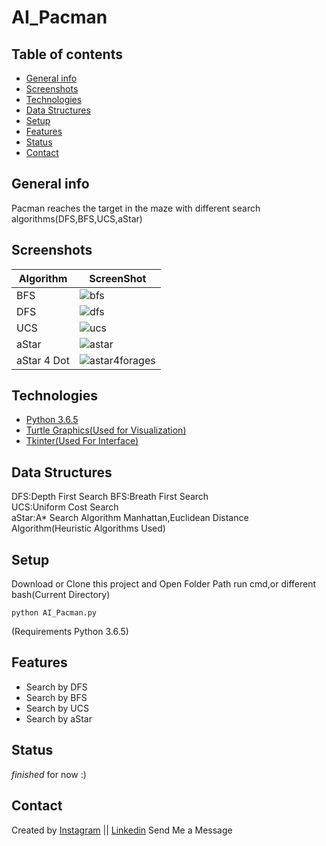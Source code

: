 # AI_Pacman

## Table of contents
* [General info](#general-info)
* [Screenshots](#screenshots)
* [Technologies](#technologies)
* [Data Structures](#data-structures)
* [Setup](#setup)
* [Features](#features)
* [Status](#status)
* [Contact](#contact)
<!--* [Inspiration](#inspiration)-->


## General info
Pacman reaches the target in the maze with different search algorithms(DFS,BFS,UCS,aStar)



## Screenshots
  Algorithm   |    ScreenShot
------------  | -------------
BFS           | ![bfs](https://user-images.githubusercontent.com/25696410/51873753-6edf9800-236f-11e9-871d-208df1bddc8b.png) 
DFS           | ![dfs](https://user-images.githubusercontent.com/25696410/51873756-70a95b80-236f-11e9-84b8-a0aaea0f7365.png)
UCS           | ![ucs](https://user-images.githubusercontent.com/25696410/51873825-ae0de900-236f-11e9-8b7f-00c2bb4cf189.png) 
aStar         | ![astar](https://user-images.githubusercontent.com/25696410/51873749-6ab37a80-236f-11e9-96ca-f10de66e97ad.png) 
aStar 4 Dot   | ![astar4forages](https://user-images.githubusercontent.com/25696410/51873751-6c7d3e00-236f-11e9-84ea-0d57e4cb1db6.png)


## Technologies
* [Python 3.6.5](https://www.python.org/)
* [Turtle Graphics(Used for Visualization)](https://docs.python.org/3.3/library/turtle.html?highlight=turtle)
* [Tkinter(Used For Interface)](https://docs.python.org/2/library/tkinter.html)


## Data Structures
DFS:Depth First Search
BFS:Breath First Search</br>
UCS:Uniform Cost Search</br>
aStar:A* Search Algorithm
Manhattan,Euclidean Distance Algorithm(Heuristic Algorithms Used)


## Setup
Download or Clone this project and Open Folder Path
run cmd,or different bash(Current Directory)
```
python AI_Pacman.py
```
(Requirements Python 3.6.5)

<!--## Code Examples
Show examples of usage:
`put-your-code-here`-->

## Features
* Search by DFS
* Search by BFS
* Search by UCS
* Search by aStar

<!--To-do list:
* Wow improvement to be done 1
* Wow improvement to be done 2-->

## Status
<!--Project is: _in progress_, _finished_, _no longer continue_ and why?-->
_finished_ for now :)

<!--## Inspiration
Add here credits. Project inspired by..., based on...-->

## Contact
Created by [Instagram](https://www.instagram.com/ergunbh/) || [Linkedin](https://www.linkedin.com/in/hbergun) Send Me a Message
